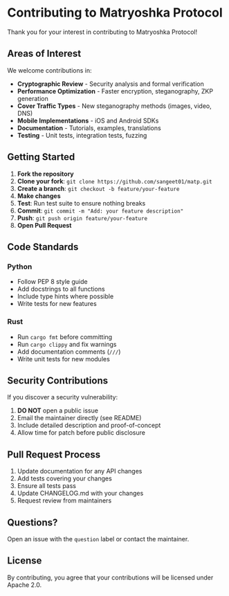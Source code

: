 # Contributing to Matryoshka Protocol

Thank you for your interest in contributing to Matryoshka Protocol!

## Areas of Interest

We welcome contributions in:
- **Cryptographic Review** - Security analysis and formal verification
- **Performance Optimization** - Faster encryption, steganography, ZKP generation
- **Cover Traffic Types** - New steganography methods (images, video, DNS)
- **Mobile Implementations** - iOS and Android SDKs
- **Documentation** - Tutorials, examples, translations
- **Testing** - Unit tests, integration tests, fuzzing

## Getting Started

1. **Fork the repository**
2. **Clone your fork**: `git clone https://github.com/sangeet01/matp.git`
3. **Create a branch**: `git checkout -b feature/your-feature`
4. **Make changes**
5. **Test**: Run test suite to ensure nothing breaks
6. **Commit**: `git commit -m "Add: your feature description"`
7. **Push**: `git push origin feature/your-feature`
8. **Open Pull Request**

## Code Standards

### Python
- Follow PEP 8 style guide
- Add docstrings to all functions
- Include type hints where possible
- Write tests for new features

### Rust
- Run `cargo fmt` before committing
- Run `cargo clippy` and fix warnings
- Add documentation comments (`///`)
- Write unit tests for new modules

## Security Contributions

If you discover a security vulnerability:
1. **DO NOT** open a public issue
2. Email the maintainer directly (see README)
3. Include detailed description and proof-of-concept
4. Allow time for patch before public disclosure

## Pull Request Process

1. Update documentation for any API changes
2. Add tests covering your changes
3. Ensure all tests pass
4. Update CHANGELOG.md with your changes
5. Request review from maintainers

## Questions?

Open an issue with the `question` label or contact the maintainer.

## License

By contributing, you agree that your contributions will be licensed under Apache 2.0.
